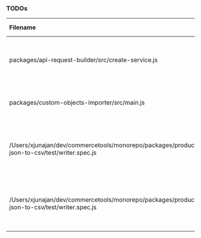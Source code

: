 ### TODOs
| Filename | line # | TODO
|:------|:------:|:------
| packages/api-request-builder/src/create-service.js | 129 | this can lead to invalid URIs as getIdOrKey can return
| packages/custom-objects-importer/src/main.js | 123 | remove `FlowFixMe` when [this](https://github.com/facebook/flow/issues/5294) issue is fixed
| /Users/xjunajan/dev/commercetools/monorepo/packages/product-json-to-csv/test/writer.spec.js | 197 | the "unzip" package fires finish event before entry events
| /Users/xjunajan/dev/commercetools/monorepo/packages/product-json-to-csv/test/writer.spec.js | 198 | so we call done() on second entry instead of calling it here
